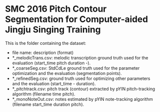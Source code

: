 # SMC 2016 Pitch Contour Segmentation for Computer-aided Jingju Singing Training
This is the folder containing the dataset:

* file name: description (format)
* \*\_melodicTrans.csv: melodic transcription ground truth used for the evaluation (start_time pitch duration -).
* \*\_coarseSeg.csv: StdCdLe ground truth used for the parameter optimization and the evaluation (segmentation points).
* \*\_refinedSeg.csv: ground truth used for optimizing other parameters and the evaluation (start_time - duration).
* \*\_pitchtrack.csv: pitch track (contour) extracted by pYIN pitch-tracking algorithm (filename time pitch).
* \*\_monoNoteOut.csv: notes estimated by pYIN note-tracking algorithm (filename start_time duration pitch).
